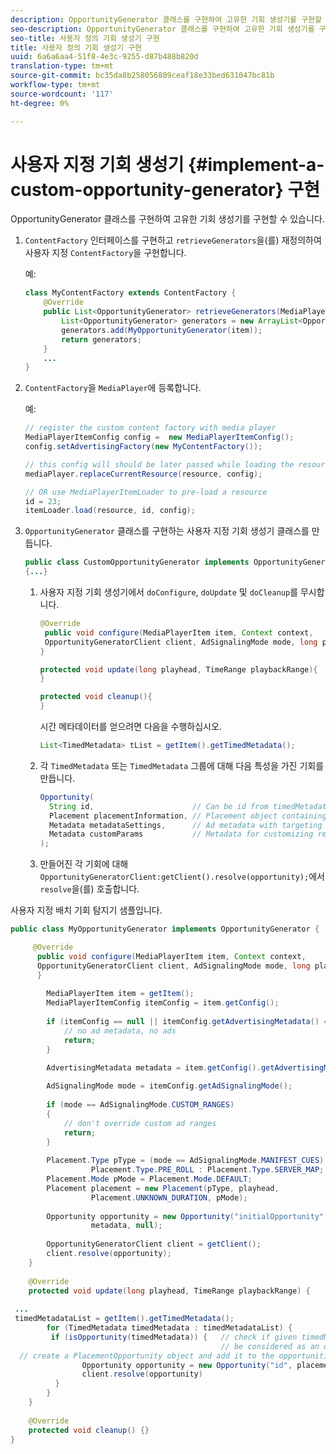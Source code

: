 ```yaml
---
description: OpportunityGenerator 클래스를 구현하여 고유한 기회 생성기를 구현할 수 있습니다.
seo-description: OpportunityGenerator 클래스를 구현하여 고유한 기회 생성기를 구현할 수 있습니다.
seo-title: 사용자 정의 기회 생성기 구현
title: 사용자 정의 기회 생성기 구현
uuid: 6a6a6aa4-51f8-4e3c-9255-d87b488b820d
translation-type: tm+mt
source-git-commit: bc35da8b258056809ceaf18e33bed631047bc81b
workflow-type: tm+mt
source-wordcount: '117'
ht-degree: 0%

---
```



# 사용자 지정 기회 생성기 {#implement-a-custom-opportunity-generator} 구현

OpportunityGenerator 클래스를 구현하여 고유한 기회 생성기를 구현할 수 있습니다.

1. `ContentFactory` 인터페이스를 구현하고 `retrieveGenerators`을(를) 재정의하여 사용자 지정 `ContentFactory`을 구현합니다.

   예:

   ```java
   class MyContentFactory extends ContentFactory { 
       @Override 
       public List<OpportunityGenerator> retrieveGenerators(MediaPlayerItem item) { 
           List<OpportunityGenerator> generators = new ArrayList<OpportunityGenerator>(); 
           generators.add(MyOpportunityGenerator(item)); 
           return generators; 
       } 
       ... 
   }
   ```

1. `ContentFactory`을 `MediaPlayer`에 등록합니다.

   예:

   ```java
   // register the custom content factory with media player 
   MediaPlayerItemConfig config =  new MediaPlayerItemConfig(); 
   config.setAdvertisingFactory(new MyContentFactory()); 
   
   // this config will should be later passed while loading the resource 
   mediaPlayer.replaceCurrentResource(resource, config); 
   
   // OR use MediaPlayerItemLoader to pre-load a resource 
   id = 23; 
   itemLoader.load(resource, id, config);
   ```

1. `OpportunityGenerator` 클래스를 구현하는 사용자 지정 기회 생성기 클래스를 만듭니다.

   ```java
   public class CustomOpportunityGenerator implements OpportunityGenerator  
   {...}
   ```

   1. 사용자 지정 기회 생성기에서 `doConfigure`, `doUpdate` 및 `doCleanup`를 무시합니다.

      ```java
      @Override 
       public void configure(MediaPlayerItem item, Context context,  
       OpportunityGeneratorClient client, AdSignalingMode mode, long playhead, TimeRange playbackRange) { 
      } 
      
      protected void update(long playhead, TimeRange playbackRange){ 
      } 
      
      protected void cleanup(){ 
      }
      ```

      시간 메타데이터를 얻으려면 다음을 수행하십시오.

      ```java
      List<TimedMetadata> tList = getItem().getTimedMetadata(); 
      ```

   1. 각 `TimedMetadata` 또는 `TimedMetadata` 그룹에 대해 다음 특성을 가진 기회를 만듭니다.

      ```java
      Opportunity( 
        String id,                      // Can be id from timedMetadata  
        Placement placementInformation, // Placement object containing Type, time, duration 
        Metadata metadataSettings,      // Ad metadata with targeting params sent to the ad provider 
        Metadata customParams           // Metadata for customizing resolving and/or tracking process. 
      ); 
      ```

   1. 만들어진 각 기회에 대해 `OpportunityGeneratorClient:getClient().resolve(opportunity);`에서 `resolve`을(를) 호출합니다.

<!--<a id="example_7A46377EBE79458E87423EB95D0568D4"></a>-->

사용자 지정 배치 기회 탐지기 샘플입니다.

```java
public class MyOpportunityGenerator implements OpportunityGenerator {

     @Override 
      public void configure(MediaPlayerItem item, Context context,  
      OpportunityGeneratorClient client, AdSignalingMode mode, long playhead, TimeRange playbackRange) { 
      } 
 
        MediaPlayerItem item = getItem(); 
        MediaPlayerItemConfig itemConfig = item.getConfig(); 
 
        if (itemConfig == null || itemConfig.getAdvertisingMetadata() == null) { 
            // no ad metadata, no ads 
            return; 
        } 
 
        AdvertisingMetadata metadata = item.getConfig().getAdvertisingMetadata();

        AdSignalingMode mode = itemConfig.getAdSignalingMode(); 
 
        if (mode == AdSignalingMode.CUSTOM_RANGES) 
        { 
            // don't override custom ad ranges 
            return; 
        } 
 
        Placement.Type pType = (mode == AdSignalingMode.MANIFEST_CUES) ?  
                  Placement.Type.PRE_ROLL : Placement.Type.SERVER_MAP; 
        Placement.Mode pMode = Placement.Mode.DEFAULT; 
        Placement placement = new Placement(pType, playhead,  
                  Placement.UNKNOWN_DURATION, pMode); 
 
        Opportunity opportunity = new Opportunity("initialOpportunity", placement,  
                  metadata, null); 
 
        OpportunityGeneratorClient client = getClient(); 
        client.resolve(opportunity); 
    } 
 
    @Override 
    protected void update(long playhead, TimeRange playbackRange) { 
 
 ... 
 timedMetadataList = getItem().getTimedMetadata(); 
        for (TimedMetadata timedMetadata : timedMetadataList) { 
         if (isOpportunity(timedMetadata)) {   // check if given timedMetadata should  
                                               // be considered as an opportunity 
  // create a PlacementOpportunity object and add it to the opportunities list 
                Opportunity opportunity = new Opportunity("id", placement, metadata, null); 
                client.resolve(opportunity) 
          } 
        } 
    } 
 
    @Override 
    protected void cleanup() {} 
}
```
